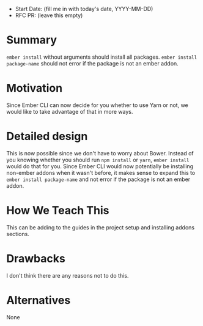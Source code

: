 - Start Date: (fill me in with today's date, YYYY-MM-DD)
- RFC PR: (leave this empty)

# Summary

`ember install` without arguments should install all packages.
`ember install package-name` should not error if the package is not an
ember addon.

# Motivation

Since Ember CLI can now decide for you whether to use Yarn or not, we would like to
take advantage of that in more ways.

# Detailed design

This is now possible since we don't have to worry about Bower.
Instead of you knowing whether you should run `npm install` or `yarn`,
`ember install` would do that for you.
Since Ember CLI would now potentially be installing non-ember addons
when it wasn't before, it makes sense to expand this to
`ember install package-name` and not error if the package is not an
ember addon.

# How We Teach This

This can be adding to the guides in the project setup and installing addons sections.

# Drawbacks

I don't think there are any reasons not to do this.

# Alternatives

None
